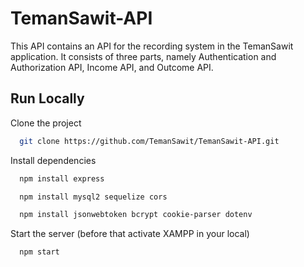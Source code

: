 # TemanSawit-API

This API contains an API for the recording system in the TemanSawit application. It consists of three parts, namely Authentication and Authorization API, Income API, and Outcome API.

## Run Locally

Clone the project

```bash
  git clone https://github.com/TemanSawit/TemanSawit-API.git
```

Install dependencies

```bash
  npm install express
```
```bash
  npm install mysql2 sequelize cors
```
```bash
  npm install jsonwebtoken bcrypt cookie-parser dotenv
```

Start the server (before that activate XAMPP in your local)

```bash
  npm start
```
